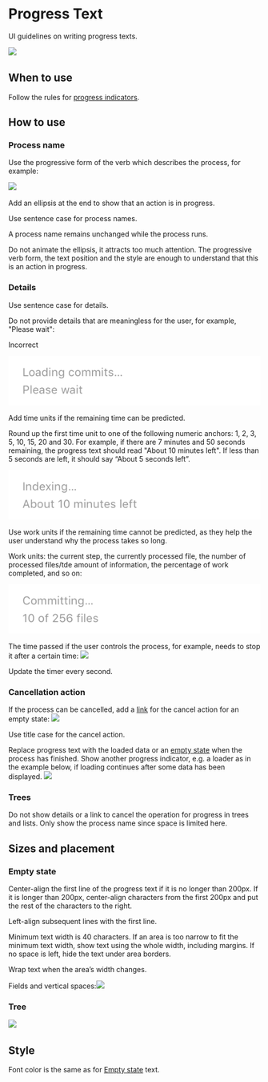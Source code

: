 <!-- Copyright 2000-2024 JetBrains s.r.o. and contributors. Use of this source code is governed by the Apache 2.0 license. -->

# Progress Text

<link-summary>UI guidelines on writing progress texts.</link-summary>

![](desc.png)

## When to use

Follow the rules for [progress indicators](progress_indicators.md).

## How to use

### Process name

Use the progressive form of the verb which describes the process, for example:

![](progressive_form.png)

Add an ellipsis at the end to show that an action is in progress.

Use sentence case for process names.

A process name remains unchanged while the process runs.

Do not animate the ellipsis, it attracts too much attention. The progressive verb form, the text position and the style are enough to understand that this is an action in progress.

### Details

Use sentence case for details.

Do not provide details that are meaningless for the user, for example, "Please wait":

<p class='label incorrect'>Incorrect</p>

![](../../../images/ui/progress_text/meaningless.png)

Add time units if the remaining time can be predicted.

<p>Round up the first time unit to one of the following numeric anchors: 1, 2, 3, 5, 10, 15, 20 and 30. For example, if there are 7 minutes and 50 seconds remaining, the progress text should read "About 10 minutes left". If less than 5 seconds are left, it should say “About 5 seconds left”.</p>

![](../../../images/ui/progress_text/time.png)

Use work units if the remaining time cannot be predicted, as they help the user understand why the process takes so long.

<p>Work units: the current step, the currently processed file, the number of processed files/tde amount of information, the percentage of work completed, and so on:</p>

![](../../../images/ui/progress_text/work.png)


The time passed if the user controls the process, for example, needs to stop it after a certain time:
![](passed.png)

<p>Update the timer every second.</p>

### Cancellation action

If the process can be cancelled, add a [link](link.md) for the cancel action for an empty state:
![](cancellation.png)


Use title case for the cancel action.

Replace progress text with the loaded data or an [empty state](empty_state.md) when the process has finished. Show another progress indicator, e.g. a loader as in the example below, if loading continues after some data has been displayed.
![](empty_state_text.png)

### Trees

Do not show details or a link to cancel the operation for progress in trees and lists. Only show the process name since space is limited here.

## Sizes and placement

### Empty state

Center-align the first line of the progress text if it is no longer than 200px. If it is longer than 200px, center-align characters from the first 200px and put the rest of the characters to the right.

Left-align subsequent lines with the first line.

Minimum text width is 40 characters. If an area is too narrow to fit the minimum text width, show text using the whole width, including margins. If no space is left, hide the text under area borders.

Wrap text when the area’s width changes.

Fields and vertical spaces:![](fields.png)

### Tree
![](progress_text_tree.png)

## Style

Font color is the same as for [Empty state](empty_state.md) text.

